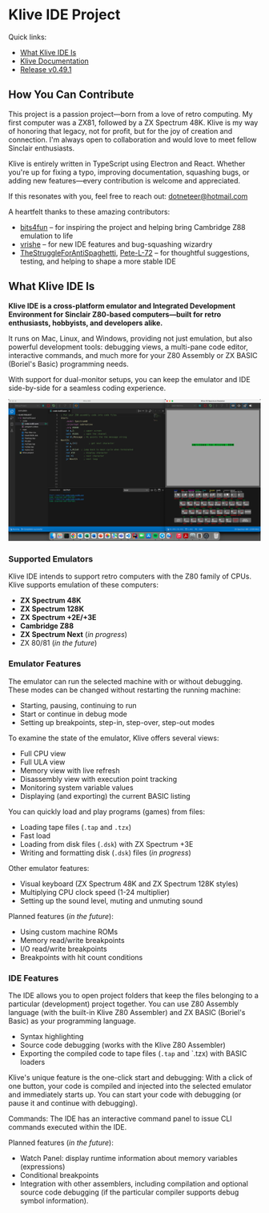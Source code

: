 # Klive IDE Project

Quick links:
- [What Klive IDE Is](#what-klive-ide-is)
- [Klive Documentation](https://dotneteer.github.io/kliveide/)
- [Release v0.49.1](https://github.com/Dotneteer/kliveide/releases/tag/v0.49.1)

## How You Can Contribute

This project is a passion project—born from a love of retro computing. My first computer was a ZX81, followed by a ZX Spectrum 48K. Klive is my way of honoring that legacy, not for profit, but for the joy of creation and connection. I'm always open to collaboration and would love to meet fellow Sinclair enthusiasts.

Klive is entirely written in TypeScript using Electron and React. Whether you're up for fixing a typo, improving documentation, squashing bugs, or adding new features—every contribution is welcome and appreciated.

If this resonates with you, feel free to reach out: dotneteer@hotmail.com

A heartfelt thanks to these amazing contributors:

- [bits4fun](https://github.com/bits4fun) – for inspiring the project and helping bring Cambridge Z88 emulation to life
- [vrishe](https://github.com/vrishe) – for new IDE features and bug-squashing wizardry
- [TheStruggleForAntiSpaghetti](https://github.com/TheStruggleForAntiSpaghetti), [Pete-L-72](https://github.com/Pete-L-72) – for thoughtful suggestions, testing, and helping to shape a more stable IDE

## What Klive IDE Is

**Klive IDE is a cross-platform emulator and Integrated Development Environment for Sinclair Z80-based computers—built for retro enthusiasts, hobbyists, and developers alike.**

It runs on Mac, Linux, and Windows, providing not just emulation, but also powerful development tools: debugging views, a multi-pane code editor, interactive commands, and much more for your Z80 Assembly or ZX BASIC (Boriel's Basic) programming needs.

With support for dual-monitor setups, you can keep the emulator and IDE side-by-side for a seamless coding experience.

![Intro](/public/images/intro/klive-ide-intro.png)

### Supported Emulators

Klive IDE intends to support retro computers with the Z80 family of CPUs. Klive supports emulation of these computers:

- **ZX Spectrum 48K**
- **ZX Spectrum 128K**
- **ZX Spectrum +2E/+3E**
- **Cambridge Z88**
- **ZX Spectrum Next** (*in progress*)
- ZX 80/81 (*in the future*)

### Emulator Features

The emulator can run the selected machine with or without debugging. These modes can be changed without restarting the running machine:

- Starting, pausing, continuing to run
- Start or continue in debug mode
- Setting up breakpoints, step-in, step-over, step-out modes

To examine the state of the emulator, Klive offers several views:

- Full CPU view
- Full ULA view
- Memory view with live refresh
- Disassembly view with execution point tracking
- Monitoring system variable values
- Displaying (and exporting) the current BASIC listing

You can quickly load and play programs (games) from files:

- Loading tape files (`.tap` and `.tzx`)
- Fast load
- Loading from disk files (`.dsk`) with ZX Spectrum +3E
- Writing and formatting disk (`.dsk`) files (*in progress*)

Other emulator features:

- Visual keyboard (ZX Spectrum 48K and ZX Spectrum 128K styles)
- Multiplying CPU clock speed (1-24 multiplier)
- Setting up the sound level, muting and unmuting sound

Planned features (*in the future*):

- Using custom machine ROMs
- Memory read/write breakpoints
- I/O read/write breakpoints
- Breakpoints with hit count conditions

### IDE Features

The IDE allows you to open project folders that keep the files belonging to a particular (development) project together. You can use Z80 Assembly language (with the built-in Klive Z80 Assembler) and ZX BASIC (Boriel's Basic) as your programming language.

- Syntax highlighting
- Source code debugging (works with the Klive Z80 Assembler)
- Exporting the compiled code to tape files (`.tap` and `.tzx) with BASIC loaders

Klive's unique feature is the one-click start and debugging: With a click of one button, your code is compiled and injected into the selected emulator and immediately starts up. You can start your code with debugging (or pause it and continue with debugging).

Commands: The IDE has an interactive command panel to issue CLI commands executed within the IDE.

Planned features (*in the future*):

- Watch Panel: display runtime information about memory variables (expressions)
- Conditional breakpoints
- Integration with other assemblers, including compilation and optional source code debugging (if the particular compiler supports debug symbol information).

